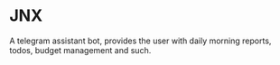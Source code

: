 # JNX
A telegram assistant bot, provides the user with daily morning reports, todos, budget management and such.
